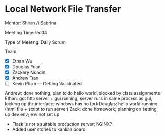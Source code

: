 # Local Network File Transfer #

Mentor: Shiran // Sabrina

Meeting Time: lec04

Type of Meeting: Daily Scrum

Team: 
- [x] Ethan Wu
- [x] Douglas Yuan 
- [x] Zackery Mondin
- [x] Andrew Tran 
- [ ] Kevin Pham — Getting Vaccinated

Andrew: done nothing, plan to do hello world, blocked by class assignments
Ethan: got http server + gui running; server runs in same process as gui, locking up the interface; windows has no fork
Douglas: hello world running (html file + script to run server)
Zack: done homework; planning on setting up dev env; env not set up

- Flask is not a suitable production server; NGINX?
- Added user stories to kanban board
